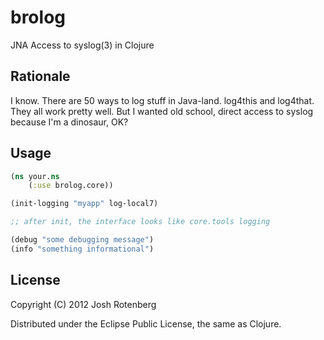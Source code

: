 # brolog

JNA Access to syslog(3) in Clojure

## Rationale

I know. There are 50 ways to log stuff in Java-land. log4this and
log4that. They all work pretty well. But I wanted old school, direct
access to syslog because I'm a dinosaur, OK?

## Usage

```clojure
(ns your.ns
    (:use brolog.core))

(init-logging "myapp" log-local7)

;; after init, the interface looks like core.tools logging

(debug "some debugging message")
(info "something informational")
```

## License

Copyright (C) 2012 Josh Rotenberg

Distributed under the Eclipse Public License, the same as Clojure.
